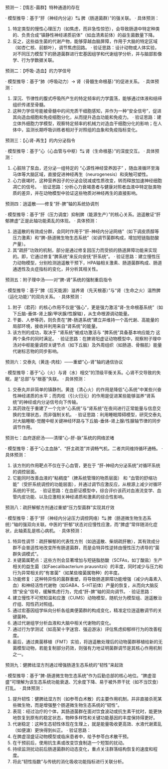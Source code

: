 预测一：【情志-菌群】特种通道的存在

· 模型推导：基于“肝（神经内分泌）↹ 脾（肠道菌群）”的强关联。
· 具体预测：
  1. 特定类型的慢性心理压力（如焦虑，而非急性惊恐），会导致肠道中特定种类的、负责合成“镇静性神经递质前体”（如血清素前体）的益生菌数量下降。
  2. 反之，这些益生菌的代谢产物，能够穿越血脑屏障，作用于大脑的特定区域（如杏仁核、前额叶），调节焦虑回路。
· 验证思路：设计动物或人体实验，对不同压力模型下的肠道菌群进行宏基因组学和代谢组学分析，并与脑部影像学、行为学数据关联。

预测二：【呼吸-造血】的力学信号

· 模型推导：基于“肺（呼吸动力）→ 肾（骨髓生命根基）”的促进关系。
· 具体预测：
  1. 深沉、节律性的腹式呼吸所产生的特定频率的力学震荡，能够通过体液和结缔组织传递至骨髓。
  2. 这种力学信号能被骨髓中的间充质干细胞感知，并作为一种“安全信号”，促进其向造血细胞和免疫细胞分化，从而提升造血功能和免疫力。
· 验证思路：建立体外细胞力学模型，观察特定频率的机械力对造血干细胞分化的影响；在人体中，监测长期呼吸训练者相对于对照组的血象和免疫指标变化。

预测三：【心肾-再生】的内分泌指令

· 模型推导：基于“心（心血管与中枢）↹ 肾（生命根基）”的深度交互。
· 具体预测：
  1. 心脏除了泵血，还分泌一组特定的 “心源性神经营养因子” ，随血液循环至海马体等大脑区域，直接促进神经再生（neurogenesis）和突触可塑性。
  2. 心力衰竭时，这种营养因子的分泌会锐减或性质改变，转而释放加速神经细胞凋亡的信号。
· 验证思路：分析心力衰竭患者与健康对照者血液中特定肽类物质的差异，并在动物模型中验证这些物质对神经再生的直接影响。

预测四：逍遥散——修复“肝-脾”轴的系统协调剂

· 模型推导：基于“肝（压力调度）抑制脾（能源生产）”的核心关系。逍遥散证“肝郁脾虚”正是此轴功能紊乱的体现。
· 具体预测：
  1. 逍遥散的有效成分群，会同时作用于“肝-神经内分泌网络”（如下调皮质醇等压力激素）和“脾-肠道微生物生态系统”（如调节菌群构成，增加短链脂肪酸产量）。
  2. 其“疏肝”功效的机制，部分是通过修复因压力而受损的肠道屏障功能来实现的。即，它通过修复“脾系统”来反向安抚“肝系统”。
· 验证思路：建立慢性压力动物模型，分别检测逍遥散干预下，HPA轴相关激素、肠道菌群构成、肠道通透性及炎症指标的变化，并分析其相关性。

预测五：附子理中汤——对“脾-肾”系统的强制重启指令

· 模型推导：基于“脾（后天能源）滋养肾（先天根基）”与“肾（生命之火）温煦脾（运化功能）”的双向关系。
· 具体预测：
  1. 附子（君药）的核心作用不仅是“强心”，更是强力激活“肾-生命根基系统”（如下丘脑-垂体-肾上腺/甲状腺/性腺轴），从生命根源调动能量。
  2. 干姜、人参等药，则负责在“脾-肠道系统”建立并维持一个高代谢、高能量的局部环境，接收并利用来自“肾系统”的能量。
  3. 该方剂的成功，取决于 “肾系统”被成功激活与 “脾系统”具备基本响应能力 这两个条件的同时满足。
· 验证思路：在脾肾阳虚证动物模型中，观察附子理中汤对中枢能量调控关键节点（如下丘脑）及外周组织（如肠道、骨骼肌）能量代谢标志物的同步影响。

预测六：交泰丸（黄连-肉桂）——重塑“心-肾”轴的通信协议

· 模型推导：基于“心（火）与肾（水）相交”的顶级平衡关系。心肾不交导致的失眠，是“总部”与“根基”失联。
· 具体预测：
  1. 交泰丸并非简单的镇静剂。黄连（清心火）的作用是降低“心系统”中某些兴奋性神经递质的水平；而肉桂（引火归元）的作用是促进某些能够滋养“肾系统”的神经或内分泌信号向下传输。
  2. 其药效在于重建了一个允许“心系统”与“肾系统”在夜间进行正常能量与信息交换的生理状态，而非强制关机。
· 验证思路：利用睡眠障碍模型，研究交泰丸对大脑睡眠-觉醒中枢关键神经环路与下丘脑-垂体-肾上腺/性腺轴节律的同步调节作用。

预测七：血府逐瘀汤——清理“心-肝-脉”系统的网络淤堵

· 模型推导：基于“心主血脉”、“肝主疏泄”并调畅气机，二者共同维持循环通畅。
· 具体预测：
  1. 该方剂的作用靶点不仅在于心血管，更在于 “肝-神经内分泌系统”对循环系统的调控层面。
  2. 它能同时改善血液的“粘稠度”（脾系统管理的物质层面） 和 “血管的舒缩功能”（受肝系统调控的功能层面），并通过调节应激反应，从根源上减少对循环系统的干扰。
· 验证思路：在血瘀证模型中，综合评价该药对血液流变学、血管内皮功能、以及应激相关神经递质和激素的综合性影响。

预测八：疏肝解郁方剂通过重塑“压力型菌群”实现其疗效

· 模型推导：基于“肝（神经内分泌压力调控网络）↹ 脾（肠道微生物生态系统）”轴的强双向关联。中医的“肝郁”状态对应慢性应激，而“脾虚”常伴随消化症状，此轴紊乱是核心病机。
· 具体预测：
  1. 特异性调节：疏肝解郁的代表性方剂（如逍遥散、柴胡疏肝散），其有效成分群不会普适性地改变所有肠道菌群，而是会特异性逆转由慢性压力诱导的“菌群失调模式”。
  2. 关键菌属靶点：这些方剂会显著增加与短链脂肪酸（SCFAs，如丁酸盐）生产相关的益生菌（如Faecalibacterium prausnitzii）的丰度，同时减少与压力和行为异常相关的“有害菌”（如某些梭菌属物种）的丰度。
  3. 功能修复：这种特异性的菌群重塑，将导致肠道屏障功能增强（减少内毒素入血）和神经活性代谢物（如GABA、5-HT前体）产量的恢复，从而向大脑反馈“安全”信号，缓解焦虑行为，完成“肝-脾”轴的双向调节。
· 验证思路：
  1. 建立慢性不可预知温和应激（CUMS）动物模型，随机分为模型组、逍遥散治疗组、阳性药对照组。
  2. 通过宏基因组学纵向分析各组粪便菌群的构成变化，精准定位逍遥散调节的关键菌种。
  3. 通过代谢组学分析血液和大脑中相关代谢物的变化。
  4. 通过行为学测试（如高架十字迷宫、强迫游泳）评估焦虑抑郁样行为的改善程度。
  5. 最后，通过粪菌移植（FMT）实验，将逍遥散处理后的动物菌群移植给新的无菌模型动物，若能复制部分药效，则强有力地证明菌群调节是其核心作用机制之一。

预测九：健脾祛湿方剂通过增强肠道生态系统的“韧性”来起效

· 模型推导：基于“脾-肠道微生物生态系统”作为后勤总部的核心地位。“脾虚湿盛”可理解为该生态系统功能衰退、冗余度下降、易于被外界干扰（如不当饮食）打乱。
· 具体预测：
  1. 提升韧性：健脾祛湿方剂（如参苓白术散）的主要作用机制，并非直接杀死某些微生物，而是增强整个肠道微生物生态系统的“韧性”。
  2. 表现：经过治疗的个体，其肠道菌群在面对饮食波动或抗生素干扰时，能更快地恢复到原有的稳定状态，物种多样性和关键功能基因的丰度保持得更好。
  3. 代谢稳定：这种生态韧性体现在生理上，就是能量吸收更高效、水液代谢紊乱（如便溏）更快得到纠正。
· 验证思路：
  1. 在脾虚湿盛证动物模型或临床患者中，给予参苓白术散干预。
  2. 在干预前后，使用抗生素或改变饮食制造一个短暂的扰动。
  3. 持续监测扰动前后肠道菌群的动态变化，重点关注群落结构恢复的速度和程度。
  4. 将此“韧性指数”与传统的消化吸收功能指标进行关联分析。


